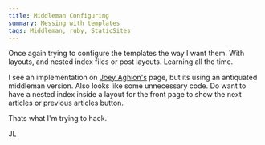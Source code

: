 ```yaml
---
title: Middleman Configuring
summary: Messing with templates
tags: Middleman, ruby, StaticSites
---
```


Once again trying to configure the templates the way I want them. With layouts, and nested index files or post layouts.  Learning all the time.

I see an implementation on [Joey Aghion's](joey.aghion.com) page, but its using an antiquated middleman version.  Also looks like some unnecessary code. Do want to have a nested index inside a layout for the front page to show the next articles or previous articles button.

Thats what I'm trying to hack.

JL

